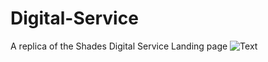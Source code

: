 # Digital-Service
A replica of the Shades Digital Service Landing page
![Text](https://www.figma.com/file/P3UORPEnfoW419WbT0NmcI/Shade-Digital-Service-Landing-Page-(Community)?node-id=0%3A1)